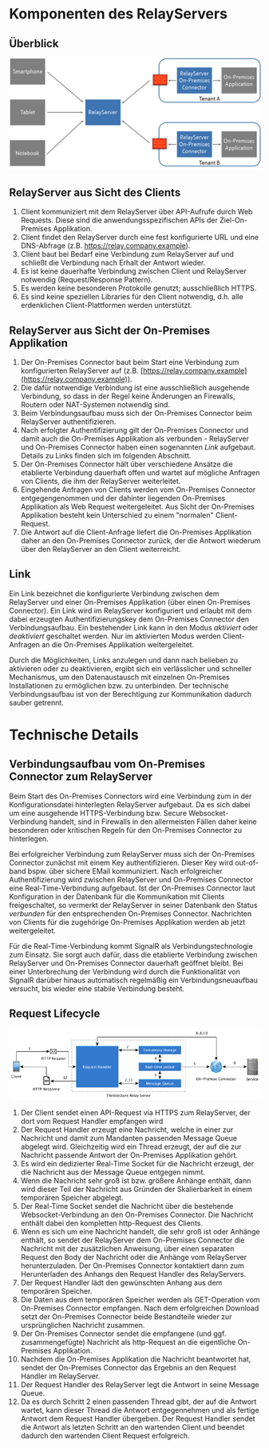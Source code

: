 # Komponenten des RelayServers

## Überblick
![2-architektur-ueberblick.png](./assets/2-architektur-ueberblick.png)


## RelayServer aus Sicht des Clients

1. Client kommuniziert mit dem RelayServer über API-Aufrufe durch Web Requests. Diese sind die anwendungsspezifischen APIs der Ziel-On-Premises Applikation.
1. Client findet den RelayServer durch eine fest konfigurierte URL und eine DNS-Abfrage (z.B. https://relay.company.example).
1. Client baut bei Bedarf eine Verbindung zum RelayServer auf und schließt die Verbindung nach Erhalt der Antwort wieder.
1. Es ist keine dauerhafte Verbindung zwischen Client und RelayServer notwendig (Request/Response Pattern).
1. Es werden keine besonderen Protokolle genutzt; ausschließlich HTTPS.
1. Es sind keine speziellen Libraries für den Client notwendig, d.h. alle erdenklichen Client-Plattformen werden unterstützt.

## RelayServer aus Sicht der On-Premises Applikation

1. Der On-Premises Connector baut beim Start eine Verbindung zum konfigurierten RelayServer auf (z.B. [https://relay.company.example](https://relay.company.example)).
1. Die dafür notwendige Verbindung ist eine ausschließlich ausgehende Verbindung, so dass in der Regel keine Änderungen an Firewalls, Routern oder NAT-Systemen notwendig sind.
1. Beim Verbindungsaufbau muss sich der On-Premises Connector beim RelayServer authentifizieren.
1. Nach erfolgter Authentifizierung gilt der On-Premises Connector und damit auch die On-Premises Applikation als verbunden - RelayServer und On-Premises Connector haben einen sogenannten *Link* aufgebaut. Details zu Links finden sich im folgenden Abschnitt.
1. Der On-Premises Connector hält über verschiedene Ansätze die etablierte Verbindung dauerhaft offen und wartet auf mögliche Anfragen von Clients, die ihm der RelayServer weiterleitet.
1. Eingehende Anfragen von Clients werden vom On-Premises Connector entgegengenommen und der dahinter liegenden On-Premises Applikation als Web Request weitergeleitet. Aus Sicht der On-Premises Applikation besteht kein Unterschied zu einem "normalen" Client-Request.
1. Die Antwort auf die Client-Anfrage liefert die On-Premises Applikation daher an den On-Premises Connector zurück, der die Antwort wiederum über den RelayServer an den Client weiterreicht.

## Link

Ein Link bezeichnet die konfigurierte Verbindung zwischen dem RelayServer und einer On-Premises Applikation (über einen On-Premises Connector). Ein Link wird im RelayServer konfiguriert und erlaubt mit dem dabei erzeugten Authentifizierungskey dem On-Premises Connector den Verbindungsaufbau. Ein bestehender Link kann in den Modus *aktiviert* oder *deaktiviert* geschaltet werden. Nur im aktivierten Modus werden Client-Anfragen an die On-Premises Applikation weitergeleitet. 

Durch die Möglichkeiten, Links anzulegen und dann nach belieben zu aktivieren oder zu deaktivieren, ergibt sich ein verlässlicher und schneller Mechanismus, um den Datenaustausch mit einzelnen On-Premises Installationen zu ermöglichen bzw. zu unterbinden. Der technische Verbindungsaufbau ist von der Berechtigung zur Kommunikation dadurch sauber getrennt.

# Technische Details

## Verbindungsaufbau vom On-Premises Connector zum RelayServer

Beim Start des On-Premises Connectors wird eine Verbindung zum in der Konfigurationsdatei hinterlegten RelayServer aufgebaut. Da es sich dabei um eine ausgehende HTTPS-Verbindung bzw. Secure Websocket-Verbindung handelt, sind in Firewalls in den allermeisten Fällen daher keine besonderen oder kritischen Regeln für den On-Premises Connector zu hinterlegen.

Bei erfolgreicher Verbindung zum RelayServer muss sich der On-Premises Connector zunächst mit einem Key authentifizieren. Dieser Key wird out-of-band bspw. über sichere EMail kommuniziert. Nach erfolgreicher Authentifizierung wird zwischen RelayServer und On-Premises Connector eine Real-Time-Verbindung aufgebaut. Ist der On-Premises Connector laut Konfiguration in der Datenbank für die Kommunikation mit Clients freigeschaltet, so vermerkt der RelayServer in seiner Datenbank den Status *verbunden* für den entsprechenden On-Premises Connector. Nachrichten von Clients für die zugehörige On-Premises Applikation werden ab jetzt weitergeleitet.

Für die Real-Time-Verbindung kommt SignalR als Verbindungstechnologie zum Einsatz. Sie sorgt auch dafür, dass die etablierte Verbindung zwischen RelayServer und On-Premises Connector dauerhaft geöffnet bleibt. Bei einer Unterbrechung der Verbindung wird durch die Funktionalität von SignalR darüber hinaus automatisch regelmäßig ein Verbindungsneuaufbau versucht, bis wieder eine stabile Verbindung besteht.

## Request Lifecycle
![2-request-lifecycle.png](./assets/2-request-lifecycle.png)

1. Der Client sendet einen API-Request via HTTPS zum RelayServer, der dort vom Request Handler empfangen wird
1. Der Request Handler erzeugt eine Nachricht, welche in einer zur Nachricht und damit zum Mandanten passenden Message Queue abgelegt wird. Gleichzeitig wird ein Thread erzeugt, der auf die zur Nachricht passende Antwort der On-Premises Applikation gehört.
1. Es wird ein dedizierter Real-Time Socket für die Nachricht erzeugt, der die Nachricht aus der Message Queue entgegen nimmt.
1. Wenn die Nachricht sehr groß ist bzw. größere Anhänge enthält, dann wird dieser Teil der Nachricht aus Gründen der Skalierbarkeit in einem temporären Speicher abgelegt.
1. Der Real-Time Socket sendet die Nachricht über die bestehende Websocket-Verbindung an den On-Premises Connector. Die Nachricht enthält dabei den kompletten http-Request des Clients.
1. Wenn es sich um eine Nachricht handelt, die sehr groß ist oder Anhänge enthält, so sendet der RelayServer dem On-Premises Connector die Nachricht mit der zusätzlichen Anweisung, über einen separaten Request den Body der Nachricht oder die Anhänge vom RelayServer herunterzuladen. Der On-Premises Connector kontaktiert dann zum Herunterladen des Anhangs den Request Handler des RelayServers.
1. Der Request Handler lädt den gewünschten Anhang aus dem temporären Speicher.
1. Die Daten aus dem temporären Speicher werden als GET-Operation vom On-Premises Connector empfangen. Nach dem erfolgreichen Download setzt der On-Premises Connector beide Bestandteile wieder zur ursprünglichen Nachricht zusammen.
1. Der On-Premises Connector sendet die empfangene (und ggf. zusammengefügte) Nachricht als http-Request an die eigentliche On-Premises Applikation.
1. Nachdem die On-Premises Applikation die Nachricht beantwortet hat, sendet der On-Premises Connector das Ergebnis an den Request Handler im RelayServer.
1. Der Request Handler des RelayServer legt die Antwort in seine Message Queue.
1. Da es durch Schritt 2 einen passenden Thread gibt, der auf die Antwort wartet, kann dieser Thread die Antwort entgegennehmen und als fertige Antwort dem Request Handler übergeben. Der Request Handler sendet die Antwort als letzten Schritt an den wartenden Client und beendet dadurch den wartenden Client Request erfolgreich.

